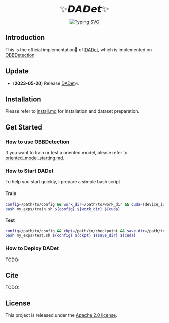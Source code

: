 <div align="center"> 

<span style="font-size: 30px">✨**𝘿𝘼𝘿𝙚𝙩**✨</span>

[![Typing SVG](https://readme-typing-svg.herokuapp.com?font=Fira+Code&weight=500&size=18&pause=1000&color=292EDC&center=true&vCenter=true&width=800&lines=A+Dual+Adaptive+Detector+for+Aerial+Images)](https://git.io/typing-svg)

</div>

## Introduction

This is the official implementation🏢 of [DADet](), which is implemented on [OBBDetection](https://github.com/jbwang1997/OBBDetection)

## Update

- (**2023-05-20**) Release [DADet](configs/dadet/dadet_r50.py)🔥.

## Installation

Please refer to [install.md](docs/install.md) for installation and dataset preparation.

## Get Started

### How to use OBBDetection

If you want to train or test a oriented model, please refer to [oriented_model_starting.md](docs/oriented_model_starting.md).

### How to Start DADet

To help you start quickly, I prepare a simple bash script

#### Train


```bash
config=/path/to/config && work_dir=/path/to/work_dir && cuda=(device_id, like 0, 1, 2, 3 ...)
bash my_exps/train.sh ${config} ${work_dir} ${cuda}
```

#### Test

```bash
config=/path/to/config && ckpt=/path/to/checkpoint && save_dir=/path/to/results_save_dir && cuda=(same as above)
bash my_exps/test.sh ${config} ${ckpt} ${save_dir} ${cuda}
```

### How to Deploy DADet

TODO:

## Cite

TODO:

## License
This project is released under the [Apache 2.0 license](LICENSE).
